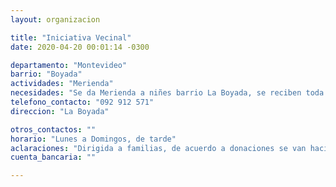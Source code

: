 ```yaml
---
layout: organizacion

title: "Iniciativa Vecinal"
date: 2020-04-20 00:01:14 -0300

departamento: "Montevideo"
barrio: "Boyada"
actividades: "Merienda"
necesidades: "Se da Merienda a niñes barrio La Boyada, se reciben toda clase de donaciones"
telefono_contacto: "092 912 571"
direccion: "La Boyada"

otros_contactos: ""
horario: "Lunes a Domingos, de tarde"
aclaraciones: "Dirigida a familias, de acuerdo a donaciones se van haciendo las meriendas."
cuenta_bancaria: ""

---
```

